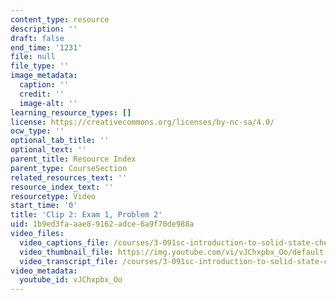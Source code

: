 ```yaml
---
content_type: resource
description: ''
draft: false
end_time: '1231'
file: null
file_type: ''
image_metadata:
  caption: ''
  credit: ''
  image-alt: ''
learning_resource_types: []
license: https://creativecommons.org/licenses/by-nc-sa/4.0/
ocw_type: ''
optional_tab_title: ''
optional_text: ''
parent_title: Resource Index
parent_type: CourseSection
related_resources_text: ''
resource_index_text: ''
resourcetype: Video
start_time: '0'
title: 'Clip 2: Exam 1, Problem 2'
uid: 1b9ed3fa-aae8-9162-adce-6a9f70de988a
video_files:
  video_captions_file: /courses/3-091sc-introduction-to-solid-state-chemistry-fall-2010/d5a37db814b65941b518dc81eed31c64_vJChxpbx_Oo.vtt
  video_thumbnail_file: https://img.youtube.com/vi/vJChxpbx_Oo/default.jpg
  video_transcript_file: /courses/3-091sc-introduction-to-solid-state-chemistry-fall-2010/3708eda601eb96c3b95d9f8129e5f582_vJChxpbx_Oo.pdf
video_metadata:
  youtube_id: vJChxpbx_Oo
---
```

